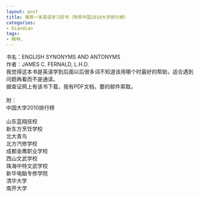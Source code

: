 ```yaml
---
layout: post
title: 推荐一本英语学习好书（附带中国2010大学排行榜）
categories:
- Diandian
tags:
- 精神, 
---
```

书名：ENGLISH SYNONYMS AND ANTONYMS
<br />作者：JAMES C. FERNALD, L.H.D.
<br />我觉得这本书是英语学到后面以后很多词不知道该用哪个时最好的帮助，适合遇到问题再看而不是通读。
<br />据查证网上有该书下载，我有PDF文档，要的邮件索取。
<br />
<br />附：
<br />中国大学2010排行榜
<br />
<br />山东蓝翔技校
<br />新东方烹饪学校
<br />北大青鸟
<br />北方汽修学校
<br />成都金鹰职业学校
<br />西山文武学校
<br />珠海中特文武学校
<br />新华电脑专修学院
<br />清华大学
<br />南开大学